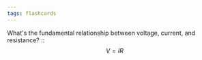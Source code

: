 ```yaml
---
tags: flashcards
---
```

What's the fundamental relationship between voltage, current, and resistance? :: $$V = IR$$
<!--SR:!2025-10-11,1,218-->